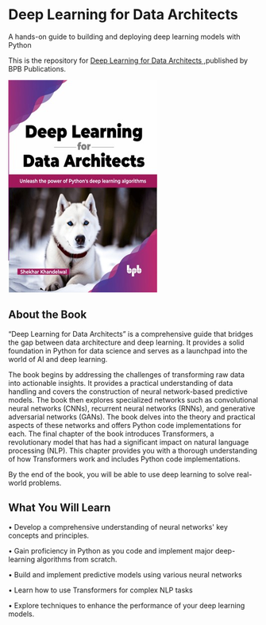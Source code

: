 # Deep Learning for Data Architects

A hands-on guide to building and deploying deep learning models with Python

This is the repository for [Deep Learning for Data Architects
](https://bpbonline.com/products/deep-learning-for-data-architects?variant=42860093898952),published by BPB Publications.

<img src="9789355515391.jpg">

## About the Book
“Deep Learning for Data Architects” is a comprehensive guide that bridges the gap between data architecture and deep learning. It provides a solid foundation in Python for data science and serves as a launchpad into the world of AI and deep learning.

The book begins by addressing the challenges of transforming raw data into actionable insights. It provides a practical understanding of data handling and covers the construction of neural network-based predictive models. The book then explores specialized networks such as convolutional neural networks (CNNs), recurrent neural networks (RNNs), and generative adversarial networks (GANs). The book delves into the theory and practical aspects of these networks and offers Python code implementations for each. The final chapter of the book introduces Transformers, a revolutionary model that has had a significant impact on natural language processing (NLP). This chapter provides you with a thorough understanding of how Transformers work and includes Python code implementations.

By the end of the book, you will be able to use deep learning to solve real-world problems.

## What You Will Learn
•  Develop a comprehensive understanding of neural networks' key concepts and principles.

•  Gain proficiency in Python as you code and implement major deep-learning algorithms from scratch.

•  Build and implement predictive models using various neural networks

•  Learn how to use Transformers for complex NLP tasks

•  Explore techniques to enhance the performance of your deep learning models.
